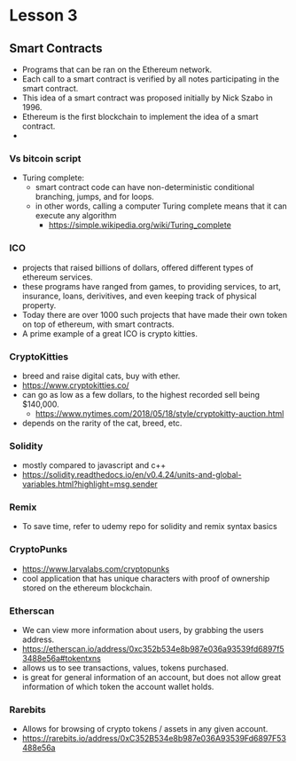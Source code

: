 # Lesson 3

## Smart Contracts

- Programs that can be ran on the Ethereum network.
- Each call to a smart contract is verified by all notes participating in the smart contract.
- This idea of a smart contract was proposed initially by Nick Szabo in 1996.
- Ethereum is the first blockchain to implement the idea of a smart contract.
- 

### Vs bitcoin script

- Turing complete:
	- smart contract code can have non-deterministic conditional branching, jumps, and for loops.
	- in other words, calling a computer Turing complete means that it can execute any algorithm
		- https://simple.wikipedia.org/wiki/Turing_complete

### ICO

- projects that raised billions of dollars, offered different types of ethereum services.
- these programs have ranged from games, to providing services, to art, insurance, loans, derivitives, and even keeping track of physical property.
- Today there are over 1000 such projects that have made their own token on top of ethereum, with smart contracts.
- A prime example of a great ICO is crypto kitties.

### CryptoKitties

- breed and raise digital cats, buy with ether.
- https://www.cryptokitties.co/
- can go as low as a few dollars, to the highest recorded sell being $140,000.
	- https://www.nytimes.com/2018/05/18/style/cryptokitty-auction.html
- depends on the rarity of the cat, breed, etc.

### Solidity

- mostly compared to javascript and c++
- https://solidity.readthedocs.io/en/v0.4.24/units-and-global-variables.html?highlight=msg.sender

### Remix

- To save time, refer to udemy repo for solidity and remix syntax basics

### CryptoPunks

- https://www.larvalabs.com/cryptopunks
- cool application that has unique characters with proof of ownership stored on the ethereum blockchain.

### Etherscan

- We can view more information about users, by grabbing the users address.
- https://etherscan.io/address/0xc352b534e8b987e036a93539fd6897f53488e56a#tokentxns
- allows us to see transactions, values, tokens purchased.
- is great for general information of an account, but does not allow great information of which token the account wallet holds.

### Rarebits

- Allows for browsing of crypto tokens / assets in any given account.
- https://rarebits.io/address/0xC352B534e8b987e036A93539Fd6897F53488e56a